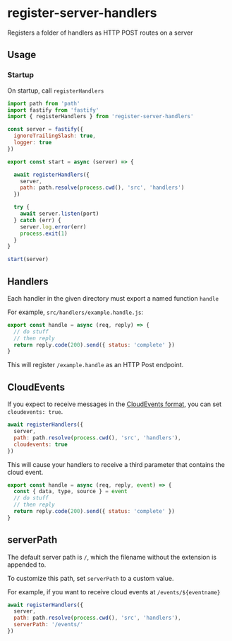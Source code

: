 # register-server-handlers

Registers a folder of handlers as HTTP POST routes on a server

## Usage

### Startup

On startup, call `registerHandlers`

```javascript
import path from 'path'
import fastify from 'fastify'
import { registerHandlers } from 'register-server-handlers'

const server = fastify({
  ignoreTrailingSlash: true,
  logger: true
})

export const start = async (server) => {

  await registerHandlers({
    server,
    path: path.resolve(process.cwd(), 'src', 'handlers')
  })

  try {
    await server.listen(port)
  } catch (err) {
    server.log.error(err)
    process.exit(1)
  }
}

start(server)
```

## Handlers

Each handler in the given directory must export a named function `handle`

For example, `src/handlers/example.handle.js`:

```javascript
export const handle = async (req, reply) => {
  // do stuff
  // then reply
  return reply.code(200).send({ status: 'complete' })
}
```

This will register `/example.handle` as an HTTP Post endpoint.

## CloudEvents

If you expect to receive messages in the [CloudEvents format](https://cloudevents.io/), you can set `cloudevents: true`.

```javascript
await registerHandlers({
  server,
  path: path.resolve(process.cwd(), 'src', 'handlers'),
  cloudevents: true
})
```

This will cause your handlers to receive a third parameter that contains the cloud event.

```javascript
export const handle = async (req, reply, event) => {
  const { data, type, source } = event
  // do stuff
  // then reply
  return reply.code(200).send({ status: 'complete' })
}
```

## serverPath

The default server path is `/`, which the filename without the extension is appended to.

To customize this path, set `serverPath` to a custom value.

For example, if you want to receive cloud events at `/events/${eventname}`

```javascript
await registerHandlers({
  server,
  path: path.resolve(process.cwd(), 'src', 'handlers'),
  serverPath: '/events/'
})
```
